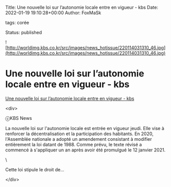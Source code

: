 Title: Une nouvelle loi sur l’autonomie locale entre en vigueur - kbs
Date: 2022-01-19 19:10:28+00:00
Author: FoxMaSk 

tags: corée

Status: published


![http://worldimg.kbs.co.kr/src/images/news_hotissue/220114031310_46.jpg](http://worldimg.kbs.co.kr/src/images/news_hotissue/220114031310_46.jpg)


# Une nouvelle loi sur l’autonomie locale entre en vigueur - kbs

[Une nouvelle loi sur l’autonomie locale entre en vigueur - kbs](http://world.kbs.co.kr/service/contents_view.htm?lang=f&amp;menu_cate=issues&amp;id=&amp;board_seq=417011&amp;page=0&amp;board_code=news_hotissue)

&lt;div&gt;

ⓒKBS News

La nouvelle loi sur l&#39;autonomie locale est entrée en vigueur jeudi. Elle
vise à renforcer la décentralisation et la participation des habitants.
En 2020, l&#39;Assemblée nationale a adopté un amendement consistant à
modifier entièrement la loi datant de 1988. Comme prévu, le texte révisé
a commencé à s&#39;appliquer un an après avoir été promulgué le 12 janvier
2021.

\

Cette loi stipule le droit de...

&lt;/div&gt;
